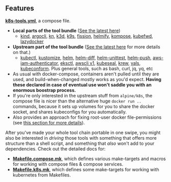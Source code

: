 
## Features

**[k8s-tools.yml](k8s-tools.yml)**, a compose file.

* **Local parts of the tool bundle** ([See the latest here](k8s-tools.yml))
  * [kind](https://github.com/kubernetes-sigs/kind), [argocli](https://argo-workflows.readthedocs.io/en/latest/walk-through/argo-cli/), [kn](https://knative.dev/docs/client/install-kn/), [k3d](https://k3d.io/), [k9s](https://k9scli.io/), [fission](https://fission.io/docs/installation/), [helmify](https://github.com/arttor/helmify), [kompose](https://kompose.io/), [kubefwd](https://github.com/txn2/kubefwd), [lazydocker](https://github.com/jesseduffield/lazydocker)
* **Upstream part of the tool bundle** ([See the latest here](https://github.com/alpine-docker/k8s/blob/master/README.md#installed-tools) for more details on that.)
  * [kubectl](https://kubernetes.io/docs/tasks/tools/install-kubectl/), [kustomize](https://github.com/kubernetes-sigs/kustomize), [helm](https://github.com/helm/helm), [helm-diff](https://github.com/databus23/helm-diff), [helm-unittest](https://github.com/helm-unittest/helm-unittest), [helm-push](https://github.com/chartmuseum/helm-push), [aws-iam-authenticator](https://github.com/kubernetes-sigs/aws-iam-authenticator), [eksctl](https://github.com/weaveworks/eksctl), [awscli v1](https://github.com/aws/aws-cli), [kubeseal](https://github.com/bitnami-labs/sealed-secrets), [krew](https://github.com/kubernetes-sigs/krew), [vals](https://github.com/helmfile/vals), [kubeconform](https://github.com/yannh/kubeconform).  Plus general tools, such as bash, curl, jq, yq, etc
* As usual with docker-compose, containers aren't pulled until they are used, and build-when-changed mostly works as you'd expect.  **Having these declared in case of eventual use won't saddle you with an enormous boostrap process.**
* If you're only interested in the upstream stuff from `alpine/k8s`, the compose file is nicer than the alternative huge `docker run ..` commands, because it sets up volumes for you to share the docker socket, and shares kubeconfigs for you automatically.  
* Also provides an approach for fixing root-user docker file-permissions (see [this section for more details](#docker-and-file-permissions)).

After you've made your whole tool chain portable in one swipe, you might also be interested in *driving* those tools with something that offers more structure than a shell script, and something that *also* won't add to your dependencies.  Check out the detailed docs for:

* **[Makefile.compose.mk](#makefilecomposemk)**, which defines various make-targets and macros for working with compose files & compose services.
* **[Makefile.k8s.mk](#makefilek8smk)**, which defines some make-targets for working with kubernetes from Makefiles.